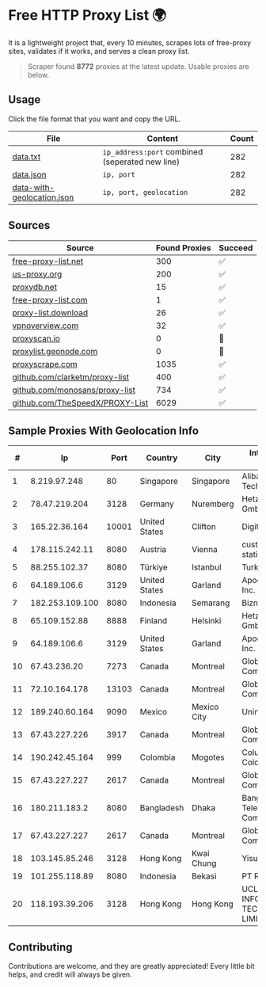 
# Free HTTP Proxy List 🌍

It is a lightweight project that, every 10 minutes, scrapes lots of free-proxy sites, validates if it works, and serves a clean proxy list.


> Scraper found **8772** proxies at the latest update. Usable proxies are below.

## Usage

Click the file format that you want and copy the URL.


|File|Content|Count|
|----|-------|-----|
|[data.txt](https://raw.githubusercontent.com/themiralay/Proxy-List-World/master/data.txt)|`ip_address:port` combined (seperated new line)|282|
|[data.json](https://raw.githubusercontent.com/themiralay/Proxy-List-World/master/data.json)|`ip, port`|282|
|[data-with-geolocation.json](https://raw.githubusercontent.com/themiralay/Proxy-List-World/master/data-with-geolocation.json)|`ip, port, geolocation`|282|

## Sources

|Source|Found Proxies|Succeed|
|------|-------------|-------|
|[free-proxy-list.net](https://free-proxy-list.net)|300|✅|
|[us-proxy.org](https://www.us-proxy.org)|200|✅|
|[proxydb.net](http://proxydb.net)|15|✅|
|[free-proxy-list.com](https://free-proxy-list.com/?page=&port=&type%5B%5D=http&type%5B%5D=https&up_time=0&search=Search)|1|✅|
|[proxy-list.download](https://www.proxy-list.download/HTTP)|26|✅|
|[vpnoverview.com](https://vpnoverview.com/privacy/anonymous-browsing/free-proxy-servers)|32|✅|
|[proxyscan.io](https://www.proxyscan.io)|0|🚫|
|[proxylist.geonode.com](https://proxylist.geonode.com/api/proxy-list?limit=300&page=1&sort_by=lastChecked&sort_type=desc&protocols=http,https)|0|🚫|
|[proxyscrape.com](https://api.proxyscrape.com/v2/?request=displayproxies&protocol=http&timeout=10000&country=all&ssl=all&anonymity=all)|1035|✅|
|[github.com/clarketm/proxy-list](https://raw.githubusercontent.com/clarketm/proxy-list/master/proxy-list-raw.txt)|400|✅|
|[github.com/monosans/proxy-list](https://raw.githubusercontent.com/monosans/proxy-list/main/proxies/http.txt)|734|✅|
|[github.com/TheSpeedX/PROXY-List](https://raw.githubusercontent.com/TheSpeedX/PROXY-List/master/http.txt)|6029|✅|


## Sample Proxies With Geolocation Info

|#|Ip|Port|Country|City|Internet Service Provider|
|-|--|----|-------|----|-------------------------|
|1|8.219.97.248|80|Singapore|Singapore|Alibaba (US) Technology Co., Ltd.|
|2|78.47.219.204|3128|Germany|Nuremberg|Hetzner Online GmbH|
|3|165.22.36.164|10001|United States|Clifton|DigitalOcean, LLC|
|4|178.115.242.11|8080|Austria|Vienna|customers with static IP|
|5|88.255.102.37|8080|Türkiye|Istanbul|TurkTelekom|
|6|64.189.106.6|3129|United States|Garland|Apogee Telecom Inc.|
|7|182.253.109.100|8080|Indonesia|Semarang|Biznet Metronet|
|8|65.109.152.88|8888|Finland|Helsinki|Hetzner Online GmbH|
|9|64.189.106.6|3129|United States|Garland|Apogee Telecom Inc.|
|10|67.43.236.20|7273|Canada|Montreal|GloboTech Communications|
|11|72.10.164.178|13103|Canada|Montreal|GloboTech Communications|
|12|189.240.60.164|9090|Mexico|Mexico City|Uninet S.A. de C.V.|
|13|67.43.227.226|3917|Canada|Montreal|GloboTech Communications|
|14|190.242.45.164|999|Colombia|Mogotes|Columbus Networks Colombia|
|15|67.43.227.227|2617|Canada|Montreal|GloboTech Communications|
|16|180.211.183.2|8080|Bangladesh|Dhaka|Bangladesh Telecommunications Company Ltd.|
|17|67.43.227.227|2617|Canada|Montreal|GloboTech Communications|
|18|103.145.85.246|3128|Hong Kong|Kwai Chung|Yisu Cloud LTD|
|19|101.255.118.89|8080|Indonesia|Bekasi|PT Remala Abadi|
|20|118.193.39.206|3128|Hong Kong|Hong Kong|UCLOUD INFORMATION TECHNOLOGY (HK) LIMITED|



## Contributing

Contributions are welcome, and they are greatly appreciated! Every
little bit helps, and credit will always be given.

